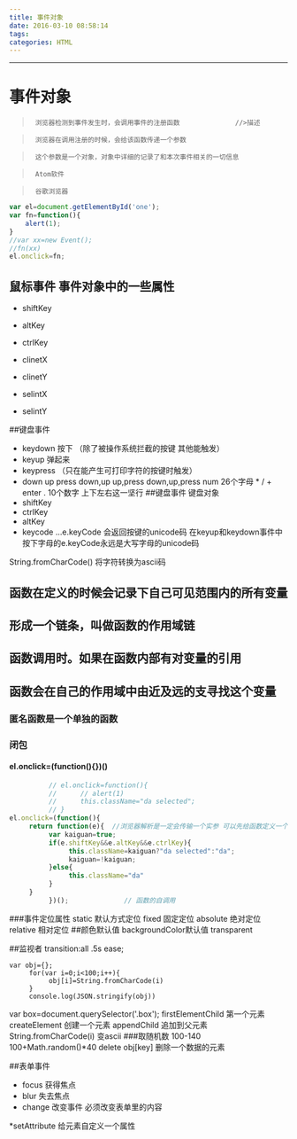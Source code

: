 ```yaml
---
title: 事件对象
date: 2016-03-10 08:58:14
tags:
categories: HTML
---
```

------

<!-- more -->

#      事件对象

>      浏览器检测到事件发生时，会调用事件的注册函数              //>描述

>      浏览器在调用注册的时候，会给该函数传递一个参数

>      这个参数是一个对象，对象中详细的记录了和本次事件相关的一切信息

>      Atom软件

>      谷歌浏览器

```  javascript
var el=document.getElementById('one');
var fn=function(){
	alert(1);
}
//var xx=new Event();
//fn(xx)
el.onclick=fn;   
```
## 鼠标事件 事件对象中的一些属性

* shiftKey
* altKey
* ctrlKey

* clinetX
* clinetY

* selintX
* selintY

##键盘事件

* keydown  按下 （除了被操作系统拦截的按键 其他能触发）
* keyup    弹起来
* keypress  （只在能产生可打印字符的按键时触发）
* down    up    press    down,up  up,press  down,up,press
                          num                  26个字母 * / + enter .
                         10个数字
                         上下左右这一坚行
##键盘事件  键盘对象
* shiftKey
* ctrlKey
* altKey
* keycode
...e.keyCode 会返回按键的unicode码 在keyup和keydown事件中按下字母的e.keyCode永远是大写字母的unicode码

String.fromCharCode() 将字符转换为ascii码

## 函数在定义的时候会记录下自己可见范围内的所有变量
## 形成一个链条，叫做函数的作用域链
## 函数调用时。如果在函数内部有对变量的引用
## 函数会在自己的作用域中由近及远的支寻找这个变量


### 匿名函数是一个单独的函数

### 闭包

#### el.onclick=(function(){})()

``` javascript
          // el.onclick=function(){
          //      // alert(1)
          //      this.className="da selected";
          // }
el.onclick=(function(){
     return function(e){  //浏览器解析是一定会传输一个实参 可以先给函数定义一个形参
          var kaiguan=true;
          if(e.shiftKey&&e.altKey&&e.ctrlKey){
               this.className=kaiguan?"da selected":"da";
               kaiguan=!kaiguan;
          }else{
               this.className="da"
          }
     }
          })();              // 函数的自调用
```
###事件定位属性
static 默认方式定位
fixed  固定定位
absolute   绝对定位
relative   相对定位
##颜色默认值
backgroundColor默认值  transparent


##监视者
transition:all .5s ease;

```做一个ascII表
var obj={};
     for(var i=0;i<100;i++){
          obj[i]=String.fromCharCode(i)
     }
     console.log(JSON.stringify(obj))
```

var box=document.querySelector('.box');
firstElementChild 第一个元素
createElement 创建一个元素
appendChild 追加到父元素
String.fromCharCode(i) 变ascii
###取随机数
100-140  100+Math.random()*40
delete obj[key] 删除一个数据的元素

##表单事件

* focus 获得焦点
* blur 失去焦点
* change 改变事件  必须改变表单里的内容

*setAttribute 给元素自定义一个属性
